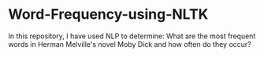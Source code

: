 # Word-Frequency-using-NLTK
In this repository, I have used NLP to determine: What are the most frequent words in Herman Melville's novel Moby Dick and how often do they occur?
